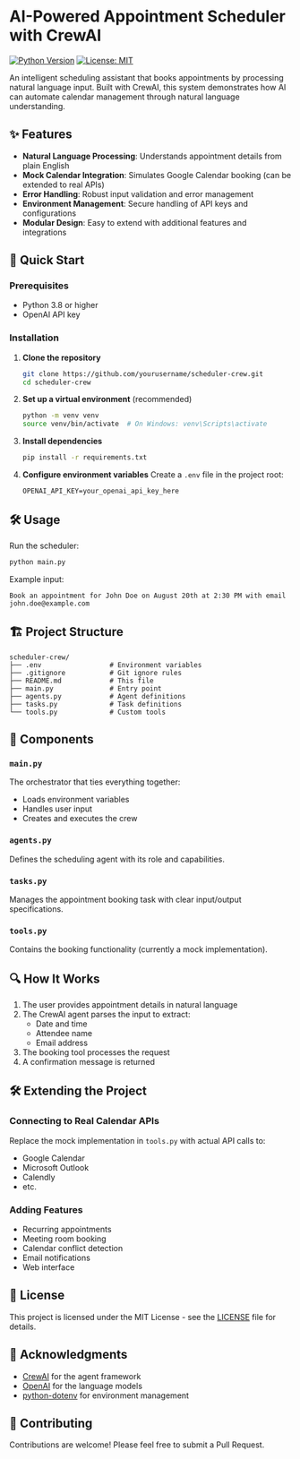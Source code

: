 # AI-Powered Appointment Scheduler with CrewAI

[![Python Version](https://img.shields.io/badge/python-3.8%2B-blue)](https://www.python.org/)
[![License: MIT](https://img.shields.io/badge/License-MIT-yellow.svg)](https://opensource.org/licenses/MIT)

An intelligent scheduling assistant that books appointments by processing natural language input. Built with CrewAI, this system demonstrates how AI can automate calendar management through natural language understanding.

## ✨ Features

- **Natural Language Processing**: Understands appointment details from plain English
- **Mock Calendar Integration**: Simulates Google Calendar booking (can be extended to real APIs)
- **Error Handling**: Robust input validation and error management
- **Environment Management**: Secure handling of API keys and configurations
- **Modular Design**: Easy to extend with additional features and integrations

## 🚀 Quick Start

### Prerequisites

- Python 3.8 or higher
- OpenAI API key

### Installation

1. **Clone the repository**
   ```bash
   git clone https://github.com/yourusername/scheduler-crew.git
   cd scheduler-crew
   ```

2. **Set up a virtual environment** (recommended)
   ```bash
   python -m venv venv
   source venv/bin/activate  # On Windows: venv\Scripts\activate
   ```

3. **Install dependencies**
   ```bash
   pip install -r requirements.txt
   ```

4. **Configure environment variables**
   Create a `.env` file in the project root:
   ```env
   OPENAI_API_KEY=your_openai_api_key_here
   ```

## 🛠️ Usage

Run the scheduler:
```bash
python main.py
```

Example input:
```
Book an appointment for John Doe on August 20th at 2:30 PM with email john.doe@example.com
```

## 🏗️ Project Structure

```
scheduler-crew/
├── .env                 # Environment variables
├── .gitignore           # Git ignore rules
├── README.md            # This file
├── main.py              # Entry point
├── agents.py            # Agent definitions
├── tasks.py             # Task definitions
└── tools.py             # Custom tools
```

## 🤖 Components

### `main.py`
The orchestrator that ties everything together:
- Loads environment variables
- Handles user input
- Creates and executes the crew

### `agents.py`
Defines the scheduling agent with its role and capabilities.

### `tasks.py`
Manages the appointment booking task with clear input/output specifications.

### `tools.py`
Contains the booking functionality (currently a mock implementation).

## 🔍 How It Works

1. The user provides appointment details in natural language
2. The CrewAI agent parses the input to extract:
   - Date and time
   - Attendee name
   - Email address
3. The booking tool processes the request
4. A confirmation message is returned

## 🛠️ Extending the Project

### Connecting to Real Calendar APIs
Replace the mock implementation in `tools.py` with actual API calls to:
- Google Calendar
- Microsoft Outlook
- Calendly
- etc.

### Adding Features
- Recurring appointments
- Meeting room booking
- Calendar conflict detection
- Email notifications
- Web interface

## 📝 License

This project is licensed under the MIT License - see the [LICENSE](LICENSE) file for details.

## 🙏 Acknowledgments

- [CrewAI](https://www.crewai.com/) for the agent framework
- [OpenAI](https://openai.com/) for the language models
- [python-dotenv](https://github.com/theskumar/python-dotenv) for environment management

## 🤝 Contributing

Contributions are welcome! Please feel free to submit a Pull Request.
